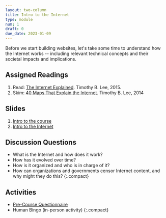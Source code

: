 ```yaml
---
layout: two-column
title: Intro to the Internet
type: module
num: 1
draft: 0
due_date: 2023-01-09
---
```


Before we start building websites, let's take some time to understand how the Internet works -- including relevant technical concepts and their societal impacts and implications. 


## Assigned Readings

1. Read: <a href="https://www.vox.com/2014/6/16/18076282/the-internet" target="_blank">The Internet Explained</a>. Timothy B. Lee, 2015.
2. Skim: <a href="https://www.vox.com/a/internet-maps" target="_blank">40 Maps That Explain the Internet</a>. Timothy B. Lee, 2014

## Slides

1. <a href="https://docs.google.com/presentation/d/1bv5W-6mrzdNo4b8jeH3iguevPYj1XW9Yq_gAxL7qIDo/edit?usp=sharing" target="_blank">Intro to the course</a>
2. <a href="https://docs.google.com/presentation/d/1I-XZ2XJ4uDS9wSbrKNYUxHIug7FkRtuj6ZPwZsycPYs/edit?usp=sharing" target="_blank">Intro to the Internet</a>

## Discussion Questions
* What is the Internet and how does it work?
* How has it evolved over time?
* How is it organized and who is in charge of it?
* How can organizations and governments censor Internet content, and why might they do this?
{:.compact}

## Activities
* <a href="https://forms.gle/SxsV2EMcpnPxFEXn7" target="_blank">Pre-Course Questionnaire</a>
* Human Bingo (in-person activity)
{:.compact}